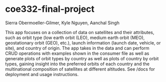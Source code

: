 # coe332-final-project
Sierra Obermoeller-Gilmer, Kyle Nguyen, Aanchal Singh

This app focuses on a collection of data on satellites and their attributes, such as orbit type (low earth orbit (LEO), medium earth orbit (MEO), geostationary orbit (GEO), etc.), launch information (launch date, vehicle, or site), and country of origin. The app takes in the data and can perform CRUD operations with examples shown in the consumer file as well as generate plots of orbit types by country as well as plots of country by orbit types, gaining insight into the preferred orbits of each country and the multinational composition of satellites at different altitudes. See /docs for deployment and usage instructions.
